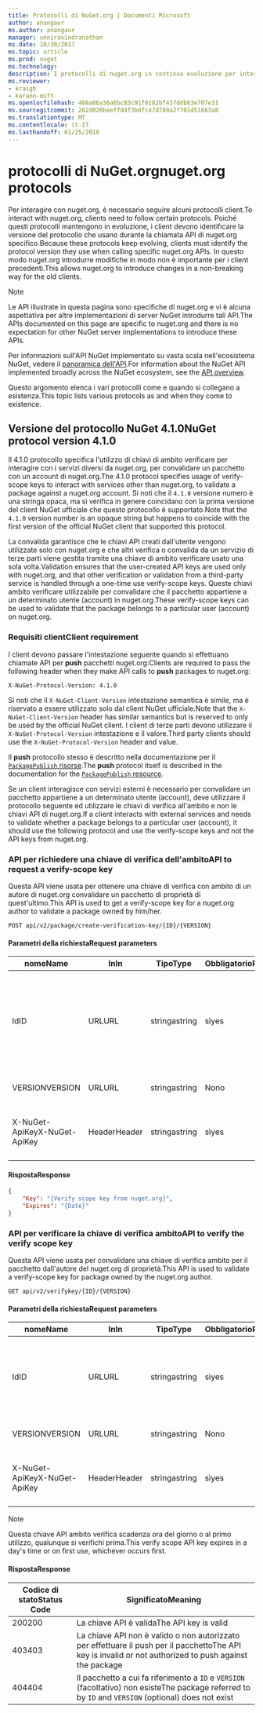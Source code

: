 ```yaml
---
title: Protocolli di NuGet.org | Documenti Microsoft
author: anangaur
ms.author: anangaur
manager: unniravindranathan
ms.date: 10/30/2017
ms.topic: article
ms.prod: nuget
ms.technology: 
description: I protocolli di nuget.org in continua evoluzione per interagire con i client NuGet.
ms.reviewer:
- kraigb
- karann-msft
ms.openlocfilehash: 488a86a36a6bc83c91f0182bf437ddb83e707e31
ms.sourcegitcommit: 262d026beeffd4f3b6fc47d780a2f701451663a8
ms.translationtype: MT
ms.contentlocale: it-IT
ms.lasthandoff: 01/25/2018
---
```

# <a name="nugetorg-protocols"></a><span data-ttu-id="aa6d9-103">protocolli di NuGet.org</span><span class="sxs-lookup"><span data-stu-id="aa6d9-103">nuget.org protocols</span></span>

<span data-ttu-id="aa6d9-104">Per interagire con nuget.org, è necessario seguire alcuni protocolli client.</span><span class="sxs-lookup"><span data-stu-id="aa6d9-104">To interact with nuget.org, clients need to follow certain protocols.</span></span> <span data-ttu-id="aa6d9-105">Poiché questi protocolli mantengono in evoluzione, i client devono identificare la versione del protocollo che usano durante la chiamata API di nuget.org specifico.</span><span class="sxs-lookup"><span data-stu-id="aa6d9-105">Because these protocols keep evolving, clients must identify the protocol version they use when calling specific nuget.org APIs.</span></span> <span data-ttu-id="aa6d9-106">In questo modo nuget.org introdurre modifiche in modo non è importante per i client precedenti.</span><span class="sxs-lookup"><span data-stu-id="aa6d9-106">This allows nuget.org to introduce changes in a non-breaking way for the old clients.</span></span>

> [!Note]
> <span data-ttu-id="aa6d9-107">Le API illustrate in questa pagina sono specifiche di nuget.org e vi è alcuna aspettativa per altre implementazioni di server NuGet introdurre tali API.</span><span class="sxs-lookup"><span data-stu-id="aa6d9-107">The APIs documented on this page are specific to nuget.org and there is no expectation for other NuGet server implementations to introduce these APIs.</span></span> 

<span data-ttu-id="aa6d9-108">Per informazioni sull'API NuGet implementato su vasta scala nell'ecosistema NuGet, vedere il [panoramica dell'API](overview.md).</span><span class="sxs-lookup"><span data-stu-id="aa6d9-108">For information about the NuGet API implemented broadly across the NuGet ecosystem, see the [API overview](overview.md).</span></span>

<span data-ttu-id="aa6d9-109">Questo argomento elenca i vari protocolli come e quando si collegano a esistenza.</span><span class="sxs-lookup"><span data-stu-id="aa6d9-109">This topic lists various protocols as and when they come to existence.</span></span>

## <a name="nuget-protocol-version-410"></a><span data-ttu-id="aa6d9-110">Versione del protocollo NuGet 4.1.0</span><span class="sxs-lookup"><span data-stu-id="aa6d9-110">NuGet protocol version 4.1.0</span></span>

<span data-ttu-id="aa6d9-111">Il 4.1.0 protocollo specifica l'utilizzo di chiavi di ambito verificare per interagire con i servizi diversi da nuget.org, per convalidare un pacchetto con un account di nuget.org.</span><span class="sxs-lookup"><span data-stu-id="aa6d9-111">The 4.1.0 protocol specifies usage of verify-scope keys to interact with services other than nuget.org, to validate a package against a nuget.org account.</span></span> <span data-ttu-id="aa6d9-112">Si noti che il `4.1.0` versione numero è una stringa opaca, ma si verifica in genere coincidano con la prima versione del client NuGet ufficiale che questo protocollo è supportato.</span><span class="sxs-lookup"><span data-stu-id="aa6d9-112">Note that the `4.1.0` version number is an opaque string but happens to coincide with the first version of the official NuGet client that supported this protocol.</span></span>

<span data-ttu-id="aa6d9-113">La convalida garantisce che le chiavi API creati dall'utente vengono utilizzate solo con nuget.org e che altri verifica o convalida da un servizio di terze parti viene gestita tramite una chiave di ambito verificare usato una sola volta.</span><span class="sxs-lookup"><span data-stu-id="aa6d9-113">Validation ensures that the user-created API keys are used only with nuget.org, and that other verification or validation from a third-party service is handled through a one-time use verify-scope keys.</span></span> <span data-ttu-id="aa6d9-114">Queste chiavi ambito verificare utilizzabile per convalidare che il pacchetto appartiene a un determinato utente (account) in nuget.org.</span><span class="sxs-lookup"><span data-stu-id="aa6d9-114">These verify-scope keys can be used to validate that the package belongs to a particular user (account) on nuget.org.</span></span>

### <a name="client-requirement"></a><span data-ttu-id="aa6d9-115">Requisiti client</span><span class="sxs-lookup"><span data-stu-id="aa6d9-115">Client requirement</span></span>

<span data-ttu-id="aa6d9-116">I client devono passare l'intestazione seguente quando si effettuano chiamate API per **push** pacchetti nuget.org:</span><span class="sxs-lookup"><span data-stu-id="aa6d9-116">Clients are required to pass the following header when they make API calls to **push** packages to nuget.org:</span></span>

    X-NuGet-Protocol-Version: 4.1.0

<span data-ttu-id="aa6d9-117">Si noti che il `X-NuGet-Client-Version` intestazione semantica è simile, ma è riservato a essere utilizzato solo dal client NuGet ufficiale.</span><span class="sxs-lookup"><span data-stu-id="aa6d9-117">Note that the `X-NuGet-Client-Version` header has similar semantics but is reserved to only be used by the official NuGet client.</span></span> <span data-ttu-id="aa6d9-118">I client di terze parti devono utilizzare il `X-NuGet-Protocol-Version` intestazione e il valore.</span><span class="sxs-lookup"><span data-stu-id="aa6d9-118">Third party clients should use the `X-NuGet-Protocol-Version` header and value.</span></span>

<span data-ttu-id="aa6d9-119">Il **push** protocollo stesso è descritto nella documentazione per il [ `PackagePublish` risorse](package-publish-resource.md).</span><span class="sxs-lookup"><span data-stu-id="aa6d9-119">The **push** protocol itself is described in the documentation for the [`PackagePublish` resource](package-publish-resource.md).</span></span>

<span data-ttu-id="aa6d9-120">Se un client interagisce con servizi esterni è necessario per convalidare un pacchetto appartiene a un determinato utente (account), deve utilizzare il protocollo seguente ed utilizzare le chiavi di verifica all'ambito e non le chiavi API di nuget.org.</span><span class="sxs-lookup"><span data-stu-id="aa6d9-120">If a client interacts with external services and needs to validate whether a package belongs to a particular user (account), it should use the following protocol and use the verify-scope keys and not the API keys from nuget.org.</span></span>

### <a name="api-to-request-a-verify-scope-key"></a><span data-ttu-id="aa6d9-121">API per richiedere una chiave di verifica dell'ambito</span><span class="sxs-lookup"><span data-stu-id="aa6d9-121">API to request a verify-scope key</span></span>

<span data-ttu-id="aa6d9-122">Questa API viene usata per ottenere una chiave di verifica con ambito di un autore di nuget.org convalidare un pacchetto di proprietà di quest'ultimo.</span><span class="sxs-lookup"><span data-stu-id="aa6d9-122">This API is used to get a verify-scope key for a nuget.org author to validate a package owned by him/her.</span></span>

    POST api/v2/package/create-verification-key/{ID}/{VERSION}

#### <a name="request-parameters"></a><span data-ttu-id="aa6d9-123">Parametri della richiesta</span><span class="sxs-lookup"><span data-stu-id="aa6d9-123">Request parameters</span></span>

<span data-ttu-id="aa6d9-124">nome</span><span class="sxs-lookup"><span data-stu-id="aa6d9-124">Name</span></span>           | <span data-ttu-id="aa6d9-125">In</span><span class="sxs-lookup"><span data-stu-id="aa6d9-125">In</span></span>     | <span data-ttu-id="aa6d9-126">Tipo</span><span class="sxs-lookup"><span data-stu-id="aa6d9-126">Type</span></span>   | <span data-ttu-id="aa6d9-127">Obbligatorio</span><span class="sxs-lookup"><span data-stu-id="aa6d9-127">Required</span></span> | <span data-ttu-id="aa6d9-128">Note</span><span class="sxs-lookup"><span data-stu-id="aa6d9-128">Notes</span></span>
-------------- | ------ | ------ | -------- | -----
<span data-ttu-id="aa6d9-129">Id</span><span class="sxs-lookup"><span data-stu-id="aa6d9-129">ID</span></span>             | <span data-ttu-id="aa6d9-130">URL</span><span class="sxs-lookup"><span data-stu-id="aa6d9-130">URL</span></span>    | <span data-ttu-id="aa6d9-131">stringa</span><span class="sxs-lookup"><span data-stu-id="aa6d9-131">string</span></span> | <span data-ttu-id="aa6d9-132">sì</span><span class="sxs-lookup"><span data-stu-id="aa6d9-132">yes</span></span>      | <span data-ttu-id="aa6d9-133">Identidier il pacchetto per il quale viene richiesta la chiave di verifica ambito</span><span class="sxs-lookup"><span data-stu-id="aa6d9-133">The package identidier for which the verify scope key is requested</span></span>
<span data-ttu-id="aa6d9-134">VERSION</span><span class="sxs-lookup"><span data-stu-id="aa6d9-134">VERSION</span></span>        | <span data-ttu-id="aa6d9-135">URL</span><span class="sxs-lookup"><span data-stu-id="aa6d9-135">URL</span></span>    | <span data-ttu-id="aa6d9-136">stringa</span><span class="sxs-lookup"><span data-stu-id="aa6d9-136">string</span></span> | <span data-ttu-id="aa6d9-137">No</span><span class="sxs-lookup"><span data-stu-id="aa6d9-137">no</span></span>       | <span data-ttu-id="aa6d9-138">La versione del pacchetto</span><span class="sxs-lookup"><span data-stu-id="aa6d9-138">The package version</span></span>
<span data-ttu-id="aa6d9-139">X-NuGet-ApiKey</span><span class="sxs-lookup"><span data-stu-id="aa6d9-139">X-NuGet-ApiKey</span></span> | <span data-ttu-id="aa6d9-140">Header</span><span class="sxs-lookup"><span data-stu-id="aa6d9-140">Header</span></span> | <span data-ttu-id="aa6d9-141">stringa</span><span class="sxs-lookup"><span data-stu-id="aa6d9-141">string</span></span> | <span data-ttu-id="aa6d9-142">sì</span><span class="sxs-lookup"><span data-stu-id="aa6d9-142">yes</span></span>      | <span data-ttu-id="aa6d9-143">Ad esempio, `X-NuGet-ApiKey: {USER_API_KEY}`.</span><span class="sxs-lookup"><span data-stu-id="aa6d9-143">For example, `X-NuGet-ApiKey: {USER_API_KEY}`</span></span>

#### <a name="response"></a><span data-ttu-id="aa6d9-144">Risposta</span><span class="sxs-lookup"><span data-stu-id="aa6d9-144">Response</span></span>

```json
{
    "Key": "{Verify scope key from nuget.org}",
    "Expires": "{Date}"
}
```

### <a name="api-to-verify-the-verify-scope-key"></a><span data-ttu-id="aa6d9-145">API per verificare la chiave di verifica ambito</span><span class="sxs-lookup"><span data-stu-id="aa6d9-145">API to verify the verify scope key</span></span>

<span data-ttu-id="aa6d9-146">Questa API viene usata per convalidare una chiave di verifica ambito per il pacchetto dall'autore del nuget.org di proprietà.</span><span class="sxs-lookup"><span data-stu-id="aa6d9-146">This API is used to validate a verify-scope key for package owned by the nuget.org author.</span></span>

    GET api/v2/verifykey/{ID}/{VERSION}

#### <a name="request-parameters"></a><span data-ttu-id="aa6d9-147">Parametri della richiesta</span><span class="sxs-lookup"><span data-stu-id="aa6d9-147">Request parameters</span></span>

<span data-ttu-id="aa6d9-148">nome</span><span class="sxs-lookup"><span data-stu-id="aa6d9-148">Name</span></span>           | <span data-ttu-id="aa6d9-149">In</span><span class="sxs-lookup"><span data-stu-id="aa6d9-149">In</span></span>     | <span data-ttu-id="aa6d9-150">Tipo</span><span class="sxs-lookup"><span data-stu-id="aa6d9-150">Type</span></span>   | <span data-ttu-id="aa6d9-151">Obbligatorio</span><span class="sxs-lookup"><span data-stu-id="aa6d9-151">Required</span></span> | <span data-ttu-id="aa6d9-152">Note</span><span class="sxs-lookup"><span data-stu-id="aa6d9-152">Notes</span></span>
-------------  | ------ | ------ | -------- | -----
<span data-ttu-id="aa6d9-153">Id</span><span class="sxs-lookup"><span data-stu-id="aa6d9-153">ID</span></span>             | <span data-ttu-id="aa6d9-154">URL</span><span class="sxs-lookup"><span data-stu-id="aa6d9-154">URL</span></span>    | <span data-ttu-id="aa6d9-155">stringa</span><span class="sxs-lookup"><span data-stu-id="aa6d9-155">string</span></span> | <span data-ttu-id="aa6d9-156">sì</span><span class="sxs-lookup"><span data-stu-id="aa6d9-156">yes</span></span>      | <span data-ttu-id="aa6d9-157">L'identificatore del pacchetto per il quale viene richiesta la chiave di verifica ambito</span><span class="sxs-lookup"><span data-stu-id="aa6d9-157">The package identifier for which the verify scope key is requested</span></span>
<span data-ttu-id="aa6d9-158">VERSION</span><span class="sxs-lookup"><span data-stu-id="aa6d9-158">VERSION</span></span>        | <span data-ttu-id="aa6d9-159">URL</span><span class="sxs-lookup"><span data-stu-id="aa6d9-159">URL</span></span>    | <span data-ttu-id="aa6d9-160">stringa</span><span class="sxs-lookup"><span data-stu-id="aa6d9-160">string</span></span> | <span data-ttu-id="aa6d9-161">No</span><span class="sxs-lookup"><span data-stu-id="aa6d9-161">no</span></span>       | <span data-ttu-id="aa6d9-162">La versione del pacchetto</span><span class="sxs-lookup"><span data-stu-id="aa6d9-162">The package version</span></span>
<span data-ttu-id="aa6d9-163">X-NuGet-ApiKey</span><span class="sxs-lookup"><span data-stu-id="aa6d9-163">X-NuGet-ApiKey</span></span> | <span data-ttu-id="aa6d9-164">Header</span><span class="sxs-lookup"><span data-stu-id="aa6d9-164">Header</span></span> | <span data-ttu-id="aa6d9-165">stringa</span><span class="sxs-lookup"><span data-stu-id="aa6d9-165">string</span></span> | <span data-ttu-id="aa6d9-166">sì</span><span class="sxs-lookup"><span data-stu-id="aa6d9-166">yes</span></span>      | <span data-ttu-id="aa6d9-167">Ad esempio, `X-NuGet-ApiKey: {VERIFY_SCOPE_KEY}`.</span><span class="sxs-lookup"><span data-stu-id="aa6d9-167">For example, `X-NuGet-ApiKey: {VERIFY_SCOPE_KEY}`</span></span>

> [!Note]
> <span data-ttu-id="aa6d9-168">Questa chiave API ambito verifica scadenza ora del giorno o al primo utilizzo, qualunque si verifichi prima.</span><span class="sxs-lookup"><span data-stu-id="aa6d9-168">This verify scope API key expires in a day's time or on first use, whichever occurs first.</span></span>

#### <a name="response"></a><span data-ttu-id="aa6d9-169">Risposta</span><span class="sxs-lookup"><span data-stu-id="aa6d9-169">Response</span></span>

<span data-ttu-id="aa6d9-170">Codice di stato</span><span class="sxs-lookup"><span data-stu-id="aa6d9-170">Status Code</span></span> | <span data-ttu-id="aa6d9-171">Significato</span><span class="sxs-lookup"><span data-stu-id="aa6d9-171">Meaning</span></span>
----------- | -------
<span data-ttu-id="aa6d9-172">200</span><span class="sxs-lookup"><span data-stu-id="aa6d9-172">200</span></span>         | <span data-ttu-id="aa6d9-173">La chiave API è valida</span><span class="sxs-lookup"><span data-stu-id="aa6d9-173">The API key is valid</span></span>
<span data-ttu-id="aa6d9-174">403</span><span class="sxs-lookup"><span data-stu-id="aa6d9-174">403</span></span>         | <span data-ttu-id="aa6d9-175">La chiave API non è valido o non autorizzato per effettuare il push per il pacchetto</span><span class="sxs-lookup"><span data-stu-id="aa6d9-175">The API key is invalid or not authorized to push against the package</span></span>
<span data-ttu-id="aa6d9-176">404</span><span class="sxs-lookup"><span data-stu-id="aa6d9-176">404</span></span>         | <span data-ttu-id="aa6d9-177">Il pacchetto a cui fa riferimento a `ID` e `VERSION` (facoltativo) non esiste</span><span class="sxs-lookup"><span data-stu-id="aa6d9-177">The package referred to by `ID` and `VERSION` (optional) does not exist</span></span>
